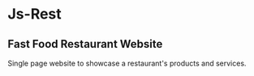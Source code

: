# Js-Rest

## Fast Food Restaurant Website

Single page website to showcase a restaurant's products and services.
